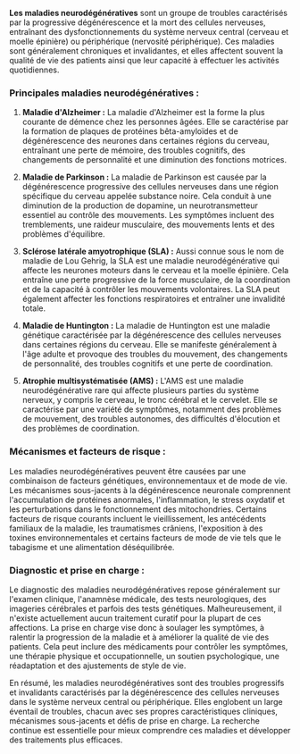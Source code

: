 **Les maladies neurodégénératives** sont un groupe de troubles caractérisés par la progressive dégénérescence et la mort des cellules nerveuses, entraînant des dysfonctionnements du système nerveux central (cerveau et moelle épinière) ou périphérique (nervosité périphérique). Ces maladies sont généralement chroniques et invalidantes, et elles affectent souvent la qualité de vie des patients ainsi que leur capacité à effectuer les activités quotidiennes.

### Principales maladies neurodégénératives :

1. **Maladie d'Alzheimer :** La maladie d'Alzheimer est la forme la plus courante de démence chez les personnes âgées. Elle se caractérise par la formation de plaques de protéines bêta-amyloïdes et de dégénérescence des neurones dans certaines régions du cerveau, entraînant une perte de mémoire, des troubles cognitifs, des changements de personnalité et une diminution des fonctions motrices.

2. **Maladie de Parkinson :** La maladie de Parkinson est causée par la dégénérescence progressive des cellules nerveuses dans une région spécifique du cerveau appelée substance noire. Cela conduit à une diminution de la production de dopamine, un neurotransmetteur essentiel au contrôle des mouvements. Les symptômes incluent des tremblements, une raideur musculaire, des mouvements lents et des problèmes d'équilibre.

3. **Sclérose latérale amyotrophique (SLA) :** Aussi connue sous le nom de maladie de Lou Gehrig, la SLA est une maladie neurodégénérative qui affecte les neurones moteurs dans le cerveau et la moelle épinière. Cela entraîne une perte progressive de la force musculaire, de la coordination et de la capacité à contrôler les mouvements volontaires. La SLA peut également affecter les fonctions respiratoires et entraîner une invalidité totale.

4. **Maladie de Huntington :** La maladie de Huntington est une maladie génétique caractérisée par la dégénérescence des cellules nerveuses dans certaines régions du cerveau. Elle se manifeste généralement à l'âge adulte et provoque des troubles du mouvement, des changements de personnalité, des troubles cognitifs et une perte de coordination.

5. **Atrophie multisystématisée (AMS) :** L'AMS est une maladie neurodégénérative rare qui affecte plusieurs parties du système nerveux, y compris le cerveau, le tronc cérébral et le cervelet. Elle se caractérise par une variété de symptômes, notamment des problèmes de mouvement, des troubles autonomes, des difficultés d'élocution et des problèmes de coordination.

### Mécanismes et facteurs de risque :

Les maladies neurodégénératives peuvent être causées par une combinaison de facteurs génétiques, environnementaux et de mode de vie. Les mécanismes sous-jacents à la dégénérescence neuronale comprennent l'accumulation de protéines anormales, l'inflammation, le stress oxydatif et les perturbations dans le fonctionnement des mitochondries. Certains facteurs de risque courants incluent le vieillissement, les antécédents familiaux de la maladie, les traumatismes crâniens, l'exposition à des toxines environnementales et certains facteurs de mode de vie tels que le tabagisme et une alimentation déséquilibrée.

### Diagnostic et prise en charge :

Le diagnostic des maladies neurodégénératives repose généralement sur l'examen clinique, l'anamnèse médicale, des tests neurologiques, des imageries cérébrales et parfois des tests génétiques. Malheureusement, il n'existe actuellement aucun traitement curatif pour la plupart de ces affections. La prise en charge vise donc à soulager les symptômes, à ralentir la progression de la maladie et à améliorer la qualité de vie des patients. Cela peut inclure des médicaments pour contrôler les symptômes, une thérapie physique et occupationnelle, un soutien psychologique, une réadaptation et des ajustements de style de vie.

En résumé, les maladies neurodégénératives sont des troubles progressifs et invalidants caractérisés par la dégénérescence des cellules nerveuses dans le système nerveux central ou périphérique. Elles englobent un large éventail de troubles, chacun avec ses propres caractéristiques cliniques, mécanismes sous-jacents et défis de prise en charge. La recherche continue est essentielle pour mieux comprendre ces maladies et développer des traitements plus efficaces.